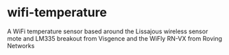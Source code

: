 wifi-temperature
================

A WiFi temperature sensor based around the Lissajous wireless sensor mote and LM335 breakout from Visgence and the WiFly RN-VX from Roving Networks
